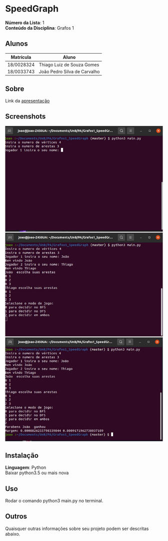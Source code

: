 # SpeedGraph

**Número da Lista**: 1<br>
**Conteúdo da Disciplina**: Grafos 1<br>

## Alunos
|Matrícula | Aluno |
| -- | -- |
| 18/0028324  |  Thiago Luiz de Souza Gomes |
| 18/0033743  |  João Pedro Silva de Carvalho |

## Sobre 
Link da [apresentação](https://youtu.be/WYPGSKC2Hhk)

## Screenshots
![primeira tela](screenshots/primeiratela.jpg)
<br>
![segunda tela](screenshots/segundatela.jpg)
<br>
![terceira tela](screenshots/terceiratela.jpg)
<br>

## Instalação 
**Linguagem**: Python<br>
Baixar python3.5 ou mais nova 

## Uso 
Rodar o comando python3 main.py no terminal.


## Outros 
Quaisquer outras informações sobre seu projeto podem ser descritas abaixo.





